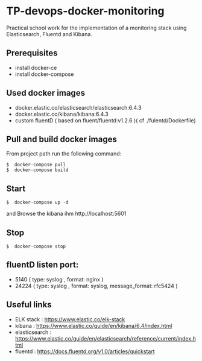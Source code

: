 TP-devops-docker-monitoring
===================

Practical school work for the implementation of a monitoring stack using
Elasticsearch, Fluentd and Kibana.

Prerequisites
------------
- install docker-ce
- install docker-compose

Used docker images
------------
- docker.elastic.co/elasticsearch/elasticsearch:6.4.3
- docker.elastic.co/kibana/kibana:6.4.3
- custom fluentD ( based on fluent/fluentd:v1.2.6 )( cf ./fulentd/Dockerfile)


Pull and build docker images
------------
From project path run the following command:
```
$  docker-compose pull
$  docker-compose build
```

Start
------------
```
$  docker-compose up -d
```
and Browse the kibana ihm http://localhost:5601

Stop
------------
```
$  docker-compose stop
```

fluentD listen port:
------------
- 5140 ( type: syslog , format: nginx )
- 24224 ( type: syslog , format: syslog, message_format: rfc5424 )


Useful links
------------
- ELK stack : https://www.elastic.co/elk-stack
- kibana : https://www.elastic.co/guide/en/kibana/6.4/index.html
- elasticsearch : https://www.elastic.co/guide/en/elasticsearch/reference/current/index.html
- fluentd : https://docs.fluentd.org/v1.0/articles/quickstart
